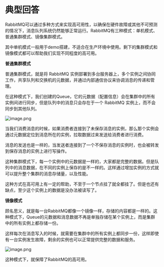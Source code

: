 # 典型回答

RabbitMQ可以通过多种方式来实现高可用性，以确保在硬件故障或其他不可预测的情况下，消息队列系统仍然能够正常运行。RabbitMQ有三种模式：单机模式、普通集群模式、镜像集群模式。

其中单机模式一般用于demo搭建，不适合在生产环境中使用。剩下的集群模式和镜像模式都可以帮助我们实现不同程度的高可用。

**普通集群模式**

普通集群模式，就是将 RabbitMQ 实例部署到多台服务器上，多个实例之间协同工作，共享队列和交换机的元数据，并通过内部通信协议来协调消息的传递和管理。

在这种模式下，我们创建的Queue，它的元数据（配置信息）会在集群中的所有实例间进行同步，但是队列中的消息只会存在于一个 RabbitMQ 实例上，而不会同步到其他队列。

![image.png](https://cdn.nlark.com/yuque/0/2023/png/5378072/1693630663836-60ce6ae3-fa52-4d00-a7e4-94a3e651d014.png#averageHue=%23fafafa&clientId=u74bec87c-7f9f-4&from=paste&height=613&id=u619607e4&originHeight=674&originWidth=891&originalType=binary&ratio=1.100000023841858&rotation=0&showTitle=false&size=70610&status=done&style=none&taskId=ue0545897-2e13-4f77-a7a9-4662710eeea&title=&width=809.9999824437232)

当我们消费消息的时候，如果消费者连接到了未保存消息的实例，那么那个实例会通过元数据定位到消息所在的实例，拉取数据过来发送给消费者进行消费。

消息的发送也是一样的，当发送者连接到了一个不保存消息的实例时，也会被转发到保存消息的实例上进行写操作。

这种集群模式下，每一个实例中的元数据是一样的，大家都是完整的数据。但是队列中的消息数据，在不同的实例上保存的是不一样的。这样通过增加实例的方式就可以提升整个集群的消息存储量，以及性能。

这种方式在高可用上有一定的帮助，不至于一个节点挂了就全都挂了。但是也还有缺点，至少这个实例上的数据是没办法被读写了。

**镜像模式**

顾名思义，就是每一台RabbitMQ都像一个镜像一样，存储的内容都是一样的。这种模式下，Queue的元数据和消息数据不再是单独存储在某个实例上，而是集群中的所有实例上都存储一份。

这样每次在消息写入的时候，就需要在集群中的所有实例上都同步一份，这样即使有一台实例发生故障，剩余的实例也可以正常提供完整的数据和服务。

![image.png](https://cdn.nlark.com/yuque/0/2023/png/5378072/1693632006996-be3d598e-1320-4aee-ba0a-07c8667e577c.png#averageHue=%23faf9f9&clientId=u74bec87c-7f9f-4&from=paste&height=565&id=ub6ef7692&originHeight=622&originWidth=856&originalType=binary&ratio=1.100000023841858&rotation=0&showTitle=false&size=73103&status=done&style=none&taskId=u0a859ea4-76e3-4562-8206-2e62859fb91&title=&width=778.1818013151819)

这种模式下，就保障了RabbitMQ的高可用。
